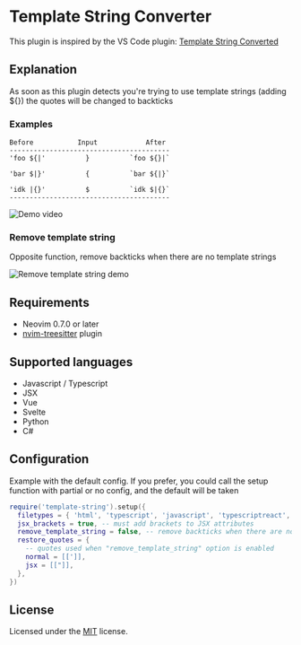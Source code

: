 # Template String Converter

This plugin is inspired by the VS Code plugin: [Template String Converted](https://marketplace.visualstudio.com/items?itemName=meganrogge.template-string-converter)

## Explanation

As soon as this plugin detects you're trying to use template strings (adding ${}) the quotes will be changed to backticks

### Examples

```
Before           Input            After
----------------------------------------
'foo ${|'          }          `foo ${}|`

'bar $|}'          {          `bar ${|}`

'idk |{}'          $          `idk $|{}`
----------------------------------------
```

![Demo video](https://gist.githubusercontent.com/axelvc/b34d7fd659e573d0622f25d32ac3388a/raw/2b76682d7af471359325677fbebb6fd1b72558d3/demo.gif)

### Remove template string

Opposite function, remove backticks when there are no template strings

![Remove template string demo](https://gist.githubusercontent.com/axelvc/b34d7fd659e573d0622f25d32ac3388a/raw/4761aab9cd46c8d8112e9aaf5900a139d46e7241/demo_2.gif)

## Requirements

- Neovim 0.7.0 or later
- [nvim-treesitter](https://github.com/nvim-treesitter/nvim-treesitter) plugin

## Supported languages

- Javascript / Typescript
- JSX
- Vue
- Svelte
- Python
- C#

## Configuration

Example with the default config. If you prefer, you could call the setup function with partial or no config, and the default will be taken

```lua
require('template-string').setup({
  filetypes = { 'html', 'typescript', 'javascript', 'typescriptreact', 'javascriptreact', 'vue', 'svelte', 'python', 'cs' }, -- filetypes where the plugin is active
  jsx_brackets = true, -- must add brackets to JSX attributes
  remove_template_string = false, -- remove backticks when there are no template strings
  restore_quotes = {
    -- quotes used when "remove_template_string" option is enabled
    normal = [[']],
    jsx = [["]],
  },
})
```

## License

Licensed under the [MIT](./LICENSE) license.
